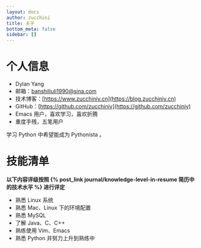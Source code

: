 ```yaml
---
layout: docs
author: zucchini
title: 关于
bottom_meta: false
sidebar: []
---
```


# 个人信息

 - Dylan Yang
 - 邮箱：[banshiliuli1990@sina.com](banshiliuli1990@sina.com)
 - 技术博客：[https://www.zucchiniy.cn](https://blog.zucchiniy.cn)
 - GitHub：[https://github.com/zucchiniy](https://github.com/zucchiniy)
 - Emacs 用户，喜欢学习，喜欢折腾
 - 重度手残，五笔用户

学习 Python 中希望能成为 Pythonista 。

# 技能清单

**以下内容评级按照 {% post_link journal/knowledge-level-in-resume 简历中的技术水平 %} 进行评定**

- 熟悉 Linux 系统
- 熟悉 Mac、Linux 下的环境配置
- 熟悉 MySQL
- 了解 Java、C、C++
- 熟练使用 Vim、Emacs
- 熟悉 Python 并努力上升到熟练中
